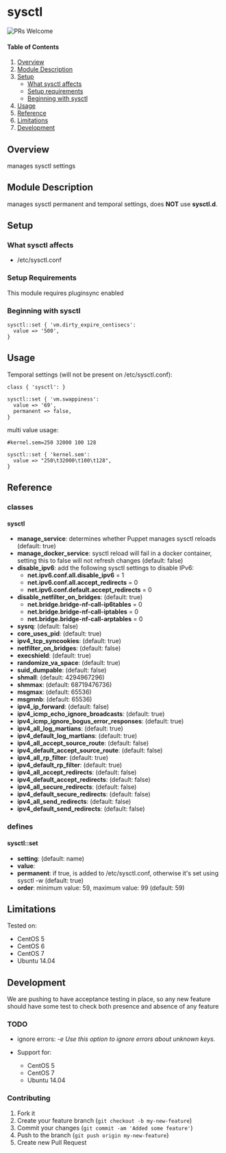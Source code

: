 # sysctl

![PRs Welcome](https://img.shields.io/badge/PRs-welcome-brightgreen.svg)

#### Table of Contents

1. [Overview](#overview)
2. [Module Description](#module-description)
3. [Setup](#setup)
    * [What sysctl affects](#what-sysctl-affects)
    * [Setup requirements](#setup-requirements)
    * [Beginning with sysctl](#beginning-with-sysctl)
4. [Usage](#usage)
5. [Reference](#reference)
5. [Limitations](#limitations)
6. [Development](#development)

## Overview

manages sysctl settings

## Module Description

manages sysctl permanent and temporal settings, does **NOT** use **sysctl.d**.

## Setup

### What sysctl affects

* /etc/sysctl.conf

### Setup Requirements

This module requires pluginsync enabled

### Beginning with sysctl

```puppet
sysctl::set { 'vm.dirty_expire_centisecs':
  value => '500',
}
```

## Usage

Temporal settings (will not be present on /etc/sysctl.conf):

```puppet
class { 'sysctl': }

sysctl::set { 'vm.swappiness':
  value => '69',
  permanent => false,
}
```

multi value usage:

```puppet
#kernel.sem=250 32000 100 128

sysctl::set { 'kernel.sem':
  value => "250\t32000\t100\t128",
}
```


## Reference

### classes

#### sysctl

* **manage_service**: determines whether Puppet manages sysctl reloads (default: true)
* **manage_docker_service**: sysctl reload will fail in a docker container, setting this to false will not refresh changes (default: false)
* **disable_ipv6**: add the following sysctl settings to disable IPv6:
  * **net.ipv6.conf.all.disable_ipv6** = 1
  * **net.ipv6.conf.all.accept_redirects** = 0
  * **net.ipv6.conf.default.accept_redirects** = 0
* **disable_netfilter_on_bridges**: (default: true)
  * **net.bridge.bridge-nf-call-ip6tables** = 0
  * **net.bridge.bridge-nf-call-iptables** = 0
  * **net.bridge.bridge-nf-call-arptables** = 0
* **sysrq**: (default: false)
* **core_uses_pid**: (default: true)
* **ipv4_tcp_syncookies**: (default: true)
* **netfilter_on_bridges**: (default: false)
* **execshield**: (default: true)
* **randomize_va_space**: (default: true)
* **suid_dumpable**: (default: false)
* **shmall**: (default: 4294967296)
* **shmmax**: (default: 68719476736)
* **msgmax**: (default: 65536)
* **msgmnb**: (default: 65536)
* **ipv4_ip_forward**: (default: false)
* **ipv4_icmp_echo_ignore_broadcasts**: (default: true)
* **ipv4_icmp_ignore_bogus_error_responses**: (default: true)
* **ipv4_all_log_martians**: (default: true)
* **ipv4_default_log_martians**: (default: true)
* **ipv4_all_accept_source_route**: (default: false)
* **ipv4_default_accept_source_route**: (default: false)
* **ipv4_all_rp_filter**: (default: true)
* **ipv4_default_rp_filter**: (default: true)
* **ipv4_all_accept_redirects**: (default: false)
* **ipv4_default_accept_redirects**: (default: false)
* **ipv4_all_secure_redirects**: (default: false)
* **ipv4_default_secure_redirects**: (default: false)
* **ipv4_all_send_redirects**: (default: false)
* **ipv4_default_send_redirects**: (default: false)

### defines

#### sysctl::set

* **setting**: (default: name)
* **value**:
* **permanent**: if true, is added to /etc/sysctl.conf, otherwise it's set using sysctl -w (default: true)
* **order**: minimum value: 59, maximum value: 99 (default: 59)

## Limitations

Tested on:
* CentOS 5
* CentOS 6
* CentOS 7
* Ubuntu 14.04

## Development

We are pushing to have acceptance testing in place, so any new feature should
have some test to check both presence and absence of any feature

### TODO

* ignore errors:  *-e Use this option to ignore errors about unknown keys.*

* Support for:
  * CentOS 5
  * CentOS 7
  * Ubuntu 14.04


### Contributing

1. Fork it
2. Create your feature branch (`git checkout -b my-new-feature`)
3. Commit your changes (`git commit -am 'Added some feature'`)
4. Push to the branch (`git push origin my-new-feature`)
5. Create new Pull Request
